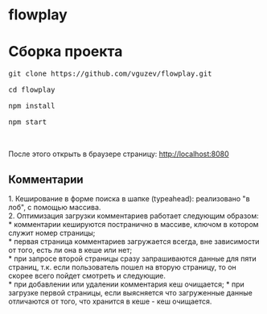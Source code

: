 # flowplay

<h1>Сборка проекта</h1>
<pre>
git clone https://github.com/vguzev/flowplay.git<br>
cd flowplay<br>
npm install<br>
npm start<br>
</pre>
<br>
После этого открыть в браузере страницу: <a href="http://localhost:8080">http://localhost:8080</a>
<br>
<h2>Комментарии</h2>
1. Кеширование в форме поиска в шапке (typeahead): реализовано "в лоб", с помощью массива.<br>
2. Оптимизация загрузки комментариев работает следующим образом:<br>
 * комментарии кешируются постранично в массиве, ключом в котором служит номер страницы;<br>
 * первая страница комментариев загружается всегда, вне зависимости от того, есть ли она в кеше или нет;<br>
 * при запросе второй страницы сразу запрашиваются данные для пяти страниц, т.к. если пользователь пошел на вторую страницу, то он скорее всего пойдет смотреть и следующие.<br>
 * при добавлении или удалении комментария кеш очищается;
 * при загрузке первой страницы, если выясняется что загруженные данные отличаются от того, что хранится в кеше - кеш очищается.
